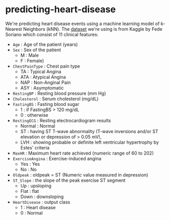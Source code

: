 # predicting-heart-disease

We're predicting heart disease events using a machine learning model of k-Nearest Neighbors (kNN). The [dataset](https://www.kaggle.com/datasets/fedesoriano/heart-failure-prediction) we're using is from Kaggle by Fede Soriano which consist of 11 clinical features:

* `Age`            : Age of the patient (years)
* `Sex`            : Sex of the patient
  * M   : Male
  * F   : Female)
* `ChestPainType`  : Chest pain type
  *  TA : Typical Angina
  * ATA : Atypical Angina
  * NAP : Non-Anginal Pain
  * ASY : Asymptomatic
* `RestingBP`      : Resting blood pressure (mm Hg)
* `Cholesterol`    : Serum cholesterol (mg/dL)
* `FastingBS`      : Fasting blood sugar
  * 1   : if FastingBS > 120 mg/dL
  * 0   : otherwise
* `RestingECG`     : Resting electrocardiogram results
  * Normal : Normal
  * ST     : having ST T-wave abnormality (T-wave inversions and/or ST elevation or depression of > 0.05 mV),
  * LVH    : showing probable or definite left ventricular hypertrophy by Estes' criteria
* `MaxHR`          : Maximum heart rate achieved (numeric range of 60 to 202)
* `ExerciseAngina` : Exercise-induced angina
  * Yes    : Yes
  * No     : No
* `Oldpeak`        : oldpeak = ST (Numeric value measured in depression)
* `ST_Slope`       : the slope of the peak exercise ST segment
  * Up     : upsloping
  * Flat   : flat
  * Down   : downsloping
* `HeartDisease`   : output class
  * 1      : Heart disease
  * 0      : Normal
